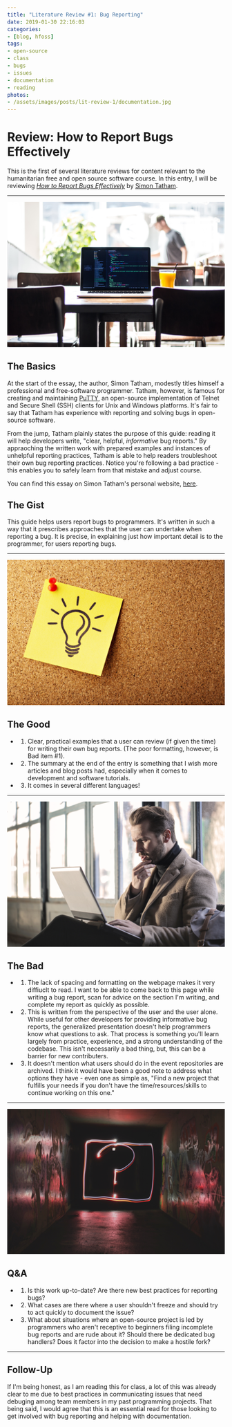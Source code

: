 ```yaml
---
title: "Literature Review #1: Bug Reporting"
date: 2019-01-30 22:16:03
categories: 
- [blog, hfoss]
tags:
- open-source
- class
- bugs
- issues
- documentation
- reading
photos:
- /assets/images/posts/lit-review-1/documentation.jpg
---
```


# Review: How to Report Bugs Effectively #

This is the first of several literature reviews for content relevant to the humanitarian free and open source software course. In this entry, I will be reviewing *[How to Report Bugs Effectively](https://www.chiark.greenend.org.uk/~sgtatham/bugs.html)* by [Simon Tatham](https://www.chiark.greenend.org.uk/~sgtatham/).

<!-- more -->

***

![Image of laptop with code.](/assets/images/posts/lit-review-1/coding.jpg)

## The Basics ##

At the start of the essay, the author, Simon Tatham, modestly titles himself a professional and free-software programmer. Tatham, however, is famous for creating and maintaining [PuTTY](https://en.wikipedia.org/wiki/PuTTY), an open-source implementation of Telnet and Secure Shell (SSH) clients for Unix and Windows platforms. It's fair to say that Tatham has experience with reporting and solving bugs in open-source software.

From the jump, Tatham plainly states the purpose of this guide: reading it will help developers write, "clear, helpful, *informative* bug reports." By appraoching the written work with prepared examples and instances of unhelpful reporting practices, Tatham is able to help readers troubleshoot their own bug reporting practices. Notice you're following a bad practice - this enables you to safely learn from that mistake and adjust course.

You can find this essay on Simon Tatham's personal website, [here](https://www.chiark.greenend.org.uk/~sgtatham/bugs.html).

## The Gist ##

This guide helps users report bugs to programmers. It's written in such a way that it prescribes approaches that the user can undertake when reporting a bug. It is precise, in explaining just how important detail is to the programmer, for users reporting bugs.

***

![Photo of a lightbulb doodle, pinned to corkboard.](/assets/images/posts/lit-review-1/good-idea.jpg)

## The Good ##

- 1) Clear, practical examples that a user can review (if given the time) for writing their own bug reports. (The poor formatting, however, is Bad item #1).
- 2) The summary at the end of the entry is something that I wish more articles and blog posts had, especially when it comes to development and software tutorials.
- 3) It comes in several different languages!

***

![Image of someone staring at a laptop with concern.](/assets/images/posts/lit-review-1/thinking.jpg)

## The Bad ##

- 1) The lack of spacing and formatting on the webpage makes it very diffiuclt to read. I want to be able to come back to this page while writing a bug report, scan for advice on the section I'm writing, and complete my report as quickly as possible.
- 2) This is written from the perspective of the user and the user alone. While useful for other developers for providing informative bug reports, the generalized presentation doesn't help programmers know what questions to ask. That process is something you'll learn largely from practice, experience, and a strong understanding of the codebase. This isn't necessarily a bad thing, but, this can be a barrier for new contributers.
- 3) It doesn't mention what users should do in the event repositories are archived. I think it would have been a good note to address what options they have - even one as simple as, "Find a new project that fulfills your needs if you don't have the time/resources/skills to continue working on this one."

***

![High exposure photograph of a question mark drawn with neon light.](/assets/images/posts/lit-review-1/questionmark.jpg)

## Q&A ##

- 1) Is this work up-to-date? Are there new best practices for reporting bugs?
- 2) What cases are there where a user shouldn't freeze and should try to act quickly to document the issue?
- 3) What about situations where an open-source project is led by programmers who aren't receptive to beginners filing incomplete bug reports and are rude about it? Should there be dedicated bug handlers? Does it factor into the decision to make a hostile fork?

***

## Follow-Up ##

If I'm being honest, as I am reading this for class, a lot of this was already clear to me due to best practices in communicating issues that need debuging among team members in my past programming projects. That being said, I would agree that this is an essential read for those looking to get involved with bug reporting and helping with documentation.